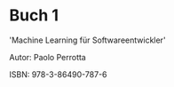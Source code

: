 # Buch 1

'Machine Learning für Softwareentwickler'

Autor:
Paolo Perrotta

ISBN: 978-3-86490-787-6
